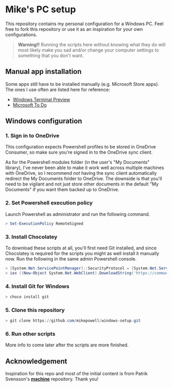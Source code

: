 # Mike's PC setup

This repository contains my personal configuration for a Windows
PC. Feel free to fork this repository or use it as an
inspiration for your own configurations.

> **Warning!!**
> Running the scripts here without knowing what they do
> will most likely make you sad and/or change your
> computer settings to something that you don't want.

## Manual app installation

Some apps still have to be installed manually (e.g. Microsoft Store apps). The ones I use
often are listed here for reference:

* [Windows Terminal Preview](https://www.microsoft.com/en-us/p/windows-terminal-preview/9n8g5rfz9xk3)
* [Microsoft To Do](https://www.microsoft.com/en-us/p/microsoft-to-do-lists-tasks-reminders/9nblggh5r558)

## Windows configuration

### 1. Sign in to OneDrive

This configuration expects Powershell profiles to be stored in OneDrive Consumer,
so make sure you're signed in to the OneDrive sync client.

As for the Powershell modules folder (in the user's "My Documents" library),
I've never been able to make it work well across multiple machines with OneDrive,
so I recommend *not* having the sync client automatically redirect the My Documents
folder to OneDrive. The downside is that you'll need to be vigilant and not just
store other documents in the default "My Documents" if you want them backed up to OneDrive.

### 2. Set Powershell execution policy

Launch Powershell as administrator and run the following command.

```powershell
> Set-ExecutionPolicy RemoteSigned
```

### 3. Install Chocolatey

To download these scripts at all, you'll first need Git installed, and since Chocolatey is
required for the scripts you might as well install it manually now. Run the following in
the same admin Powershell console.

```powershell
> [System.Net.ServicePointManager]::SecurityProtocol = [System.Net.ServicePointManager]::SecurityProtocol -bor 3072
> iex ((New-Object System.Net.WebClient).DownloadString('https://community.chocolatey.org/install.ps1'))
```

### 4. Install Git for Windows

```powershell
> choco install git
```

### 5. Clone this repository

```powershell
> git clone https://github.com/mikepowell/windows-setup.git
```

### 6. Run other scripts

More info to come later after the scripts are more finished.

## Acknowledgement

Inspiration for this repo and most of the initial content is
from Patrik Svensson's **[machine](https://github.com/patriksvensson/machine)**
repository. Thank you!
